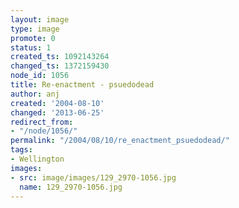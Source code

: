 ```yaml
---
layout: image
type: image
promote: 0
status: 1
created_ts: 1092143264
changed_ts: 1372159430
node_id: 1056
title: Re-enactment - psuedodead
author: anj
created: '2004-08-10'
changed: '2013-06-25'
redirect_from:
- "/node/1056/"
permalink: "/2004/08/10/re_enactment_psuedodead/"
tags:
- Wellington
images:
- src: image/images/129_2970-1056.jpg
  name: 129_2970-1056.jpg
---
```


